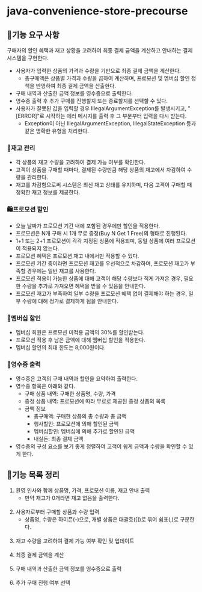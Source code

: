 # java-convenience-store-precourse

## 🏪기능 요구 사항
구매자의 할인 혜택과 재고 상황을 고려하여 최종 결제 금액을 계산하고 안내하는 결제 시스템을 구현한다.
<ul>
<li>사용자가 입력한 상품의 가격과 수량을 기반으로 최종 결제 금액을 계산한다.
<ul><li>총구매액은 상품별 가격과 수량을 곱하여 계산하며, 프로모션 및 멤버십 할인 정책을 반영하여 최종 결제 금액을 산출한다.</li></ul></li>
<li>구매 내역과 산출한 금액 정보를 영수증으로 출력한다.</li>
<li>영수증 출력 후 추가 구매를 진행할지 또는 종료할지를 선택할 수 있다.</li>
<li>사용자가 잘못된 값을 입력할 경우 IllegalArgumentException를 발생시키고, "[ERROR]"로 시작하는 에러 메시지를 출력 후 그 부분부터 입력을 다시 받는다.
<ul><li>Exception이 아닌 IllegalArgumentException, IllegalStateException 등과 같은 명확한 유형을 처리한다.</li></ul></li>
</ul>

### 🥫재고 관리
<ul>
<li>각 상품의 재고 수량을 고려하여 결제 가능 여부를 확인한다.</li>
<li>고객이 상품을 구매할 때마다, 결제된 수량만큼 해당 상품의 재고에서 차감하여 수량을 관리한다.</li>
<li>재고를 차감함으로써 시스템은 최신 재고 상태를 유지하며, 다음 고객이 구매할 때 정확한 재고 정보를 제공한다.</li>
</ul>

### 🛍️프로모션 할인
<ul>
<li>오늘 날짜가 프로모션 기간 내에 포함된 경우에만 할인을 적용한다.</li>
<li>프로모션은 N개 구매 시 1개 무료 증정(Buy N Get 1 Free)의 형태로 진행된다.</li>
<li>1+1 또는 2+1 프로모션이 각각 지정된 상품에 적용되며, 동일 상품에 여러 프로모션이 적용되지 않는다.</li>
<li>프로모션 혜택은 프로모션 재고 내에서만 적용할 수 있다.</li>
<li>프로모션 기간 중이라면 프로모션 재고를 우선적으로 차감하며, 프로모션 재고가 부족할 경우에는 일반 재고를 사용한다.</li>
<li>프로모션 적용이 가능한 상품에 대해 고객이 해당 수량보다 적게 가져온 경우, 필요한 수량을 추가로 가져오면 혜택을 받을 수 있음을 안내한다.</li>
<li>프로모션 재고가 부족하여 일부 수량을 프로모션 혜택 없이 결제해야 하는 경우, 일부 수량에 대해 정가로 결제하게 됨을 안내한다.</li>
</ul>

### 🪪멤버십 할인
<ul>
<li>멤버십 회원은 프로모션 미적용 금액의 30%를 할인받는다.</li>
<li>프로모션 적용 후 남은 금액에 대해 멤버십 할인을 적용한다.</li>
<li>멤버십 할인의 최대 한도는 8,000원이다.</li>
</ul>

### 🧾영수증 출력
<ul>
<li>영수증은 고객의 구매 내역과 할인을 요약하여 출력한다.</li>
<li>영수증 항목은 아래와 같다.
<ul>
<li>구매 상품 내역: 구매한 상품명, 수량, 가격</li>
<li>증정 상품 내역: 프로모션에 따라 무료로 제공된 증정 상품의 목록</li>
<li>금액 정보
<ul>
<li>총구매액: 구매한 상품의 총 수량과 총 금액</li>
<li>행사할인: 프로모션에 의해 할인된 금액</li>
<li>멤버십할인: 멤버십에 의해 추가로 할인된 금액</li>
<li>내실돈: 최종 결제 금액</li>
</ul></li></ul></li>
<li>영수증의 구성 요소를 보기 좋게 정렬하여 고객이 쉽게 금액과 수량을 확인할 수 있게 한다.</li>
</ul>

## 🏪기능 목록 정리

<ol>
<li>환영 인사와 함께 상품명, 가격, 프로모션 이름, 재고 안내 출력
<ul><li>만약 재고가 0개라면 재고 없음을 출력한다.</li></ul></li><br>
<li>사용자로부터 구매할 상품과 수량 입력
<ul><li>상품명, 수량은 하이픈(-)으로, 개별 상품은 대괄호([])로 묶어 쉼표(,)로 구분한다.</li></ul></li><br>
<li>재고 수량을 고려하여 결제 가능 여부 확인 및 업데이트</li><br>
<li>최종 결제 금액을 계산</li><br>
<li>구매 내역과 산출한 금액 정보를 영수증으로 출력</li><br>
<li>추가 구매 진행 여부 선택</li>
</ol>